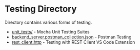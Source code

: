 # Testing Directory

Directory contains various forms of testing.

* [unit_tests/](.\_tests\unit_tests) - Mocha Unit Testing Suites
* [backend_server.postman_collection.json](.\_tests\backend_server.postman_collection.json) - Postman Testing
* [rest_client.http](.\_tests\rest_client.http) - Testing with REST Client VS Code Extension
